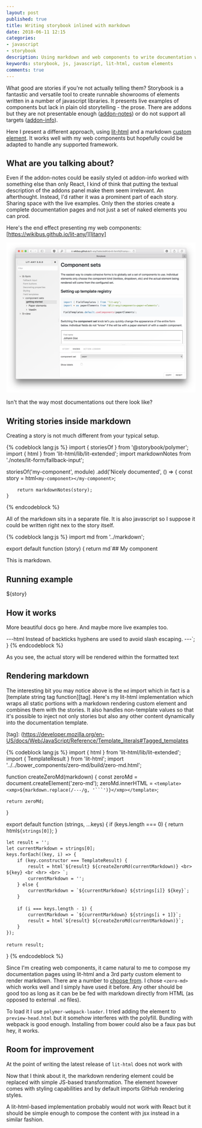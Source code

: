 ```yaml
---
layout: post
published: true
title: Writing storybook inlined with markdown
date: 2018-06-11 12:15
categories:
- javascript
- storybook
description: Using markdown and web components to write documentation within the actual stories
keywords: storybook, js, javascript, lit-html, custom elements
comments: true
---
```


What good are stories if you're not actually telling them? Storybook is a fantastic and versatile tool
to create runnable showrooms of elements written in a number of javascript libraries. It presents live
examples of components but lack in plain old storytelling - the prose. There are addons but they are not 
presentable enough ([addon-notes][an]) or do not support all targets ([addon-info][ai]).

Here I present a different approach, using [lit-html][lit] and a markdown [custom element][ce]. It works
well with my web components but hopefully could be adapted to handle any supported framework.

[an]: https://github.com/storybooks/storybook/blob/master/addons/notes
[ai]: https://github.com/storybooks/storybook/blob/master/addons/info
[lit]: https://polymer.github.io/lit-html/
[ce]: https://developers.google.com/web/fundamentals/web-components/customelements

<!--more-->

## What are you talking about?

Even if the addon-notes could be easily styled ot addon-info worked with something else than only React, I
kind of think that putting the textual description of the addons panel make them seem irrelevant. An
afterthought. Instead, I'd rather it was a prominent part of each story. Sharing space with the live examples.
Only then the stories create a complete documentation pages and not just a set of naked elements you can
prod.

Here's the end effect presenting my web components: [https://wikibus.github.io/lit-any/][litany]

[litany]: https://wikibus.github.io/lit-any/

![lit-any storybook](/images/lit-any.png)

Isn't that the way most documentations out there look like?

## Writing stories inside markdown

Creating a story is not much different from your typical setup.

{% codeblock lang:js %}
import { storiesOf } from '@storybook/polymer';
import { html } from 'lit-html/lib/lit-extended';
import markdownNotes from './notes/lit-form/fallback-input';

storiesOf('my-component', module)
    .add('Nicely documented', () => {
        const story = html`<my-component></my-component>`;
        
        return markdownNotes(story);
    }
{% endcodeblock %}

All of the markdown sits in a separate file. It is also javascript so I suppose it could be written right
nex to the story itself.

{% codeblock lang:js %}
import md from '../markdown';

export default function (story) {
    return md`## My component
    
This is markdown.
    
## Running example

${story}

## How it works

More beautiful docs go here. And maybe more live examples too.

---html
<my-component>
    Instead of backticks hyphens are used to avoid slash escaping. 
</my-component>
---`;
}
{% endcodeblock %}

As you see, the actual story will be rendered within the formatted text

## Rendering markdown 

The interesting bit you may notice above is the `md` import which in fact is a [template string tag function][tag].
Here's my lit-html implementation which wraps all static portions with a markdown rendering custom element
and combines them with the stories. It also handles non-template values so that it's possible to inject
not only stories but also any other content dynamically into the documentation template.

[tag]: (https://developer.mozilla.org/en-US/docs/Web/JavaScript/Reference/Template_literals#Tagged_templates

{% codeblock lang:js %}
import { html } from 'lit-html/lib/lit-extended';
import { TemplateResult } from 'lit-html';
import '../../bower_components/zero-md/build/zero-md.html';

function createZeroMd(markdown) {
    const zeroMd = document.createElement('zero-md');
    zeroMd.innerHTML = `<template><xmp>${markdown.replace(/---/g, '```')}</xmp></template>`;

    return zeroMd;
}

export default function (strings, ...keys) {
    if (keys.length === 0) {
        return html`${strings[0]}`;
    }

    let result = '';
    let currentMarkdown = strings[0];
    keys.forEach((key, i) => {
        if (key.constructor === TemplateResult) {
            result = html`${result} ${createZeroMd(currentMarkdown)} <br> ${key} <br <hr> <br> `;
            currentMarkdown = '';
        } else {
            currentMarkdown = `${currentMarkdown} ${strings[i]} ${key}`;
        }

        if (i === keys.length - 1) {
            currentMarkdown = `${currentMarkdown} ${strings[i + 1]}`;
            result = html`${result} ${createZeroMd(currentMarkdown)}`;
        }
    });

    return result;
}
{% endcodeblock %}

Since I'm creating web components, it came natural to me to compose my documentation pages using lit-html
and a 3rd party custom element to render markdown. There are a number to [choose from][md-wc]. I chose
`<zero-md>` which works well and I simply have used it before. Any other should be good too as long as it
can be be fed with markdown directly from HTML (as opposed to external `.md` files).

To load it I use `polymer-webpack-loader`. I tried adding the element to `preview-head.html` but it 
somehow interferes with the polyfill. Bundling with webpack is good enough. Installing from bower could also
be a faux pas but hey, it works.

## Room for improvement

At the point of writing the latest release of `lit-html` does not work with

Now that I think about it, the markdown rendering element could be replaced with simple JS-based
transformation. The element however comes with styling capabilities and by default imports GitHub rendering
styles.

A lit-html-based implementation probably would not work with React but it should be simple enough to compose
the content with jsx instead in a similar fashion. 

[md-wc]: https://www.webcomponents.org/search/markdown
